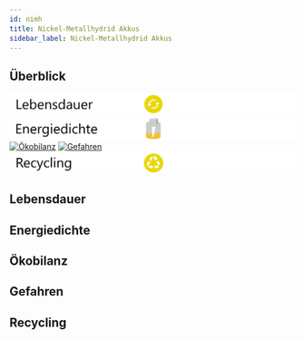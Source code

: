 ```yaml
---
id: nimh
title: Nickel-Metallhydrid Akkus
sidebar_label: Nickel-Metallhydrid Akkus
---
```


## Überblick

[![Lebensdauer](assets/lebensdauer_gelb.png)](nimhlithium#lebensdauer)
[![Energiedichte](assets/Energiedichte_wenig.png)](nimh#energiedichte)
[![Ökobilanz](assets/Ökobilanz_gelb.png)](nimh#ökobilanz)
[![Gefahren](assets/Gefahren_grün.png)](nimh#gefahren)
[![Recycling](assets/Recycling_gelb.png)](nimh#recycling)

## Lebensdauer

## Energiedichte

## Ökobilanz

## Gefahren

## Recycling
